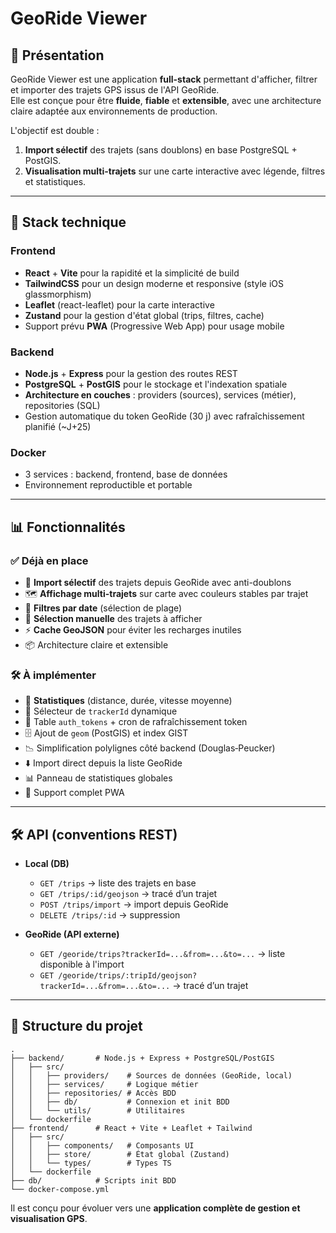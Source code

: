 # GeoRide Viewer

## 📌 Présentation
GeoRide Viewer est une application **full-stack** permettant d'afficher, filtrer et importer des trajets GPS issus de l'API GeoRide.  
Elle est conçue pour être **fluide**, **fiable** et **extensible**, avec une architecture claire adaptée aux environnements de production.

L'objectif est double :
1. **Import sélectif** des trajets (sans doublons) en base PostgreSQL + PostGIS.
2. **Visualisation multi-trajets** sur une carte interactive avec légende, filtres et statistiques.

---

## 🚀 Stack technique

### **Frontend**
- **React** + **Vite** pour la rapidité et la simplicité de build
- **TailwindCSS** pour un design moderne et responsive (style iOS glassmorphism)
- **Leaflet** (react-leaflet) pour la carte interactive
- **Zustand** pour la gestion d'état global (trips, filtres, cache)
- Support prévu **PWA** (Progressive Web App) pour usage mobile

### **Backend**
- **Node.js** + **Express** pour la gestion des routes REST
- **PostgreSQL** + **PostGIS** pour le stockage et l'indexation spatiale
- **Architecture en couches** : providers (sources), services (métier), repositories (SQL)
- Gestion automatique du token GeoRide (30 j) avec rafraîchissement planifié (~J+25)

### **Docker**
- 3 services : backend, frontend, base de données
- Environnement reproductible et portable

---

## 📊 Fonctionnalités

### ✅ Déjà en place
- 🔄 **Import sélectif** des trajets depuis GeoRide avec anti-doublons
- 🗺 **Affichage multi-trajets** sur carte avec couleurs stables par trajet
- 📅 **Filtres par date** (sélection de plage)
- 🎯 **Sélection manuelle** des trajets à afficher
- ⚡ **Cache GeoJSON** pour éviter les recharges inutiles
- 📦 Architecture claire et extensible

### 🛠 À implémenter
- 📐 **Statistiques** (distance, durée, vitesse moyenne)
- 🔽 Sélecteur de `trackerId` dynamique
- 🔄 Table `auth_tokens` + cron de rafraîchissement token
- 🗄 Ajout de `geom` (PostGIS) et index GIST
- 📉 Simplification polylignes côté backend (Douglas‑Peucker)
- ⬇️ Import direct depuis la liste GeoRide
- 📊 Panneau de statistiques globales
- 📱 Support complet PWA

---

## 🛠 API (conventions REST)

- **Local (DB)**  
  - `GET /trips` → liste des trajets en base  
  - `GET /trips/:id/geojson` → tracé d’un trajet  
  - `POST /trips/import` → import depuis GeoRide  
  - `DELETE /trips/:id` → suppression  

- **GeoRide (API externe)**  
  - `GET /georide/trips?trackerId=...&from=...&to=...` → liste disponible à l'import  
  - `GET /georide/trips/:tripId/geojson?trackerId=...&from=...&to=...` → tracé d’un trajet

---

## 📂 Structure du projet

```
.
├── backend/       # Node.js + Express + PostgreSQL/PostGIS
│   ├── src/
│   │   ├── providers/    # Sources de données (GeoRide, local)
│   │   ├── services/     # Logique métier
│   │   ├── repositories/ # Accès BDD
│   │   ├── db/           # Connexion et init BDD
│   │   └── utils/        # Utilitaires
│   └── dockerfile
├── frontend/      # React + Vite + Leaflet + Tailwind
│   ├── src/
│   │   ├── components/   # Composants UI
│   │   ├── store/        # État global (Zustand)
│   │   └── types/        # Types TS
│   └── dockerfile
├── db/            # Scripts init BDD
└── docker-compose.yml
```

Il est conçu pour évoluer vers une **application complète de gestion et visualisation GPS**.


